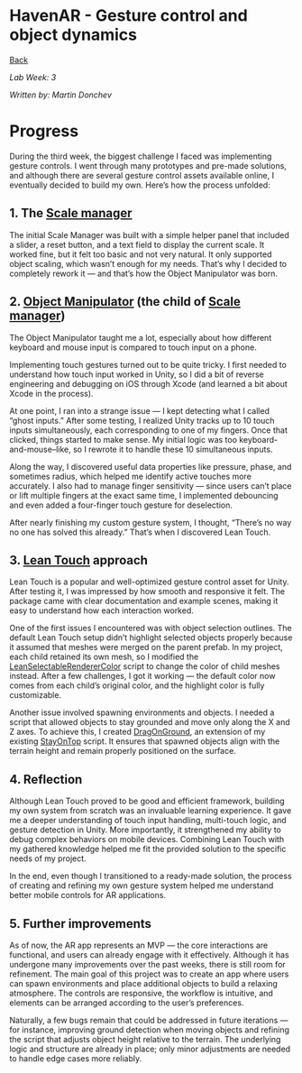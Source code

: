 # HavenAR - Gesture control and object dynamics

[Back](../README.md)

_Lab Week: 3_

_Written by: Martin Donchev_

# Progress

During the third week, the biggest challenge I faced was implementing gesture controls. I went through many prototypes and pre-made solutions, and although there are several gesture control assets available online, I eventually decided to build my own. Here’s how the process unfolded:

## 1. The [Scale manager](../HavenAR/Assets/Scripts/ScaleManager.cs)

The initial Scale Manager was built with a simple helper panel that included a slider, a reset button, and a text field to display the current scale. It worked fine, but it felt too basic and not very natural. It only supported object scaling, which wasn’t enough for my needs. That’s why I decided to completely rework it — and that’s how the Object Manipulator was born.

## 2. [Object Manipulator](../HavenAR/Assets/Scripts/ObjectManipulator.cs) (the child of [Scale manager](../HavenAR/Assets/Scripts/ScaleManager.cs))

The Object Manipulator taught me a lot, especially about how different keyboard and mouse input is compared to touch input on a phone.

Implementing touch gestures turned out to be quite tricky. I first needed to understand how touch input worked in Unity, so I did a bit of reverse engineering and debugging on iOS through Xcode (and learned a bit about Xcode in the process).

At one point, I ran into a strange issue — I kept detecting what I called “ghost inputs.” After some testing, I realized Unity tracks up to 10 touch inputs simultaneously, each corresponding to one of my fingers. Once that clicked, things started to make sense. My initial logic was too keyboard-and-mouse–like, so I rewrote it to handle these 10 simultaneous inputs.

Along the way, I discovered useful data properties like pressure, phase, and sometimes radius, which helped me identify active touches more accurately. I also had to manage finger sensitivity — since users can’t place or lift multiple fingers at the exact same time, I implemented debouncing and even added a four-finger touch gesture for deselection.

After nearly finishing my custom gesture system, I thought, “There’s no way no one has solved this already.” That’s when I discovered Lean Touch.

## 3. [Lean Touch](https://assetstore.unity.com/packages/tools/input-management/lean-touch-30111) approach

Lean Touch is a popular and well-optimized gesture control asset for Unity. After testing it, I was impressed by how smooth and responsive it felt. The package came with clear documentation and example scenes, making it easy to understand how each interaction worked.

One of the first issues I encountered was with object selection outlines. The default Lean Touch setup didn’t highlight selected objects properly because it assumed that meshes were merged on the parent prefab. In my project, each child retained its own mesh, so I modified the [LeanSelectableRendererColor]( ../HavenAR\Assets\Plugins\CW\LeanCommon\Extras\Scripts\LeanSelectableRendererColor.cs) script to change the color of child meshes instead. After a few challenges, I got it working — the default color now comes from each child’s original color, and the highlight color is fully customizable.

Another issue involved spawning environments and objects. I needed a script that allowed objects to stay grounded and move only along the X and Z axes. To achieve this, I created [DragOnGround](../HavenAR/Assets/Scripts/LeanTouch/DragOnGround.cs), an extension of my existing [StayOnTop](../HavenAR/Assets/Scripts/StayOnTop.cs) script. It ensures that spawned objects align with the terrain height and remain properly positioned on the surface.

## 4. Reflection

Although Lean Touch proved to be good and efficient framework, building my own system from scratch was an invaluable learning experience. It gave me a deeper understanding of touch input handling, multi-touch logic, and gesture detection in Unity. More importantly, it strengthened my ability to debug complex behaviors on mobile devices. Combining Lean Touch with my gathered knowledge helped me fit the provided solution to the specific needs of my project.

In the end, even though I transitioned to a ready-made solution, the process of creating and refining my own gesture system helped me understand better mobile controls for AR applications.

## 5. Further improvements

As of now, the AR app represents an MVP — the core interactions are functional, and users can already engage with it effectively. Although it has undergone many improvements over the past weeks, there is still room for refinement. The main goal of this project was to create an app where users can spawn environments and place additional objects to build a relaxing atmosphere. The controls are responsive, the workflow is intuitive, and elements can be arranged according to the user’s preferences.

Naturally, a few bugs remain that could be addressed in future iterations — for instance, improving ground detection when moving objects and refining the script that adjusts object height relative to the terrain. The underlying logic and structure are already in place; only minor adjustments are needed to handle edge cases more reliably.